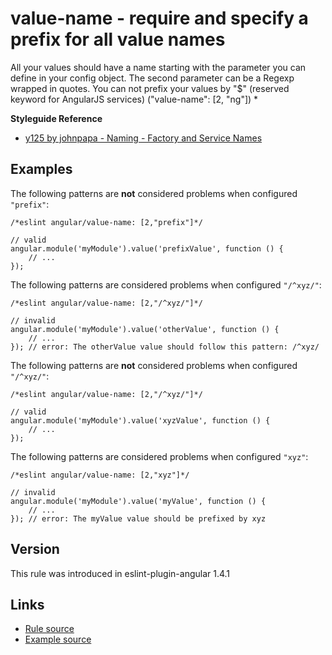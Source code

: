 <!-- WARNING: Generated documentation. Edit docs and examples in the rule and examples file ('rules/value-name.js', 'examples/value-name.js'). -->

# value-name - require and specify a prefix for all value names

All your values should have a name starting with the parameter you can define in your config object.
The second parameter can be a Regexp wrapped in quotes.
You can not prefix your values by "$" (reserved keyword for AngularJS services) ("value-name":  [2, "ng"])
*

**Styleguide Reference**

* [y125 by johnpapa - Naming - Factory and Service Names](https://github.com/johnpapa/angular-styleguide/blob/master/a1/README.md#style-y125)

## Examples

The following patterns are **not** considered problems when configured `"prefix"`:

    /*eslint angular/value-name: [2,"prefix"]*/

    // valid
    angular.module('myModule').value('prefixValue', function () {
        // ...
    });

The following patterns are considered problems when configured `"/^xyz/"`:

    /*eslint angular/value-name: [2,"/^xyz/"]*/

    // invalid
    angular.module('myModule').value('otherValue', function () {
        // ...
    }); // error: The otherValue value should follow this pattern: /^xyz/

The following patterns are **not** considered problems when configured `"/^xyz/"`:

    /*eslint angular/value-name: [2,"/^xyz/"]*/

    // valid
    angular.module('myModule').value('xyzValue', function () {
        // ...
    });

The following patterns are considered problems when configured `"xyz"`:

    /*eslint angular/value-name: [2,"xyz"]*/

    // invalid
    angular.module('myModule').value('myValue', function () {
        // ...
    }); // error: The myValue value should be prefixed by xyz

## Version

This rule was introduced in eslint-plugin-angular 1.4.1

## Links

* [Rule source](../rules/value-name.js)
* [Example source](../examples/value-name.js)
